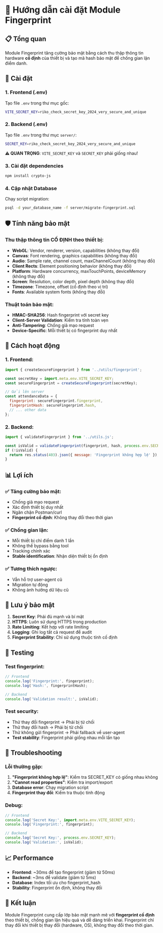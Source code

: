 # 🚀 Hướng dẫn cài đặt Module Fingerprint

## 📋 Tổng quan
Module Fingerprint tăng cường bảo mật bằng cách thu thập thông tin hardware **cố định** của thiết bị và tạo mã hash bảo mật để chống gian lận điểm danh.

## 🔧 Cài đặt

### 1. Frontend (.env)
Tạo file `.env` trong thư mục gốc:
```bash
VITE_SECRET_KEY=riko_check_secret_key_2024_very_secure_and_unique
```

### 2. Backend (.env)
Tạo file `.env` trong thư mục `server/`:
```bash
SECRET_KEY=riko_check_secret_key_2024_very_secure_and_unique
```

**⚠️ QUAN TRỌNG**: `VITE_SECRET_KEY` và `SECRET_KEY` phải giống nhau!

### 3. Cài đặt dependencies
```bash
npm install crypto-js
```

### 4. Cập nhật Database
Chạy script migration:
```bash
psql -d your_database_name -f server/migrate-fingerprint.sql
```

## 🛡️ Tính năng bảo mật

### Thu thập thông tin **CỐ ĐỊNH** theo thiết bị:
- **WebGL**: Vendor, renderer, version, capabilities (không thay đổi)
- **Canvas**: Font rendering, graphics capabilities (không thay đổi)
- **Audio**: Sample rate, channel count, maxChannelCount (không thay đổi)
- **Client Rects**: Element positioning behavior (không thay đổi)
- **Platform**: Hardware concurrency, maxTouchPoints, deviceMemory (không thay đổi)
- **Screen**: Resolution, color depth, pixel depth (không thay đổi)
- **Timezone**: Timezone, offset (cố định theo vị trí)
- **Fonts**: Available system fonts (không thay đổi)

### Thuật toán bảo mật:
- **HMAC-SHA256**: Hash fingerprint với secret key
- **Client-Server Validation**: Kiểm tra tính toàn vẹn
- **Anti-Tampering**: Chống giả mạo request
- **Device-Specific**: Mỗi thiết bị có fingerprint duy nhất

## 🔄 Cách hoạt động

### 1. Frontend:
```javascript
import { createSecureFingerprint } from '../utils/fingerprint';

const secretKey = import.meta.env.VITE_SECRET_KEY;
const secureFingerprint = createSecureFingerprint(secretKey);

// Gửi lên server
const attendanceData = {
  fingerprint: secureFingerprint.fingerprint,
  fingerprintHash: secureFingerprint.hash,
  // ... other data
};
```

### 2. Backend:
```javascript
import { validateFingerprint } from '../utils.js';

const isValid = validateFingerprint(fingerprint, hash, process.env.SECRET_KEY);
if (!isValid) {
  return res.status(403).json({ message: 'Fingerprint không hợp lệ' });
}
```

## 📊 Lợi ích

### ✅ Tăng cường bảo mật:
- Chống giả mạo request
- Xác định thiết bị duy nhất
- Ngăn chặn Postman/curl
- **Fingerprint cố định**: Không thay đổi theo thời gian

### ✅ Chống gian lận:
- Mỗi thiết bị chỉ điểm danh 1 lần
- Không thể bypass bằng tool
- Tracking chính xác
- **Stable identification**: Nhận diện thiết bị ổn định

### ✅ Tương thích ngược:
- Vẫn hỗ trợ user-agent cũ
- Migration tự động
- Không ảnh hưởng dữ liệu cũ

## 🚨 Lưu ý bảo mật

1. **Secret Key**: Phải đủ mạnh và bí mật
2. **HTTPS**: Luôn sử dụng HTTPS trong production
3. **Rate Limiting**: Kết hợp với rate limiting
4. **Logging**: Ghi log tất cả request để audit
5. **Fingerprint Stability**: Chỉ sử dụng thuộc tính cố định

## 🧪 Testing

### Test fingerprint:
```javascript
// Frontend
console.log('Fingerprint:', fingerprint);
console.log('Hash:', fingerprintHash);

// Backend
console.log('Validation result:', isValid);
```

### Test security:
- Thử thay đổi fingerprint → Phải bị từ chối
- Thử thay đổi hash → Phải bị từ chối
- Thử không gửi fingerprint → Phải fallback về user-agent
- **Test stability**: Fingerprint phải giống nhau mỗi lần tạo

## 🔧 Troubleshooting

### Lỗi thường gặp:
1. **"Fingerprint không hợp lệ"**: Kiểm tra SECRET_KEY có giống nhau không
2. **"Cannot read properties"**: Kiểm tra import/export
3. **Database error**: Chạy migration script
4. **Fingerprint thay đổi**: Kiểm tra thuộc tính động

### Debug:
```javascript
// Frontend
console.log('Secret Key:', import.meta.env.VITE_SECRET_KEY);
console.log('Fingerprint:', fingerprint);

// Backend
console.log('Secret Key:', process.env.SECRET_KEY);
console.log('Validation:', isValid);
```

## 📈 Performance

- **Frontend**: ~30ms để tạo fingerprint (giảm từ 50ms)
- **Backend**: ~3ms để validate (giảm từ 5ms)
- **Database**: Index tối ưu cho fingerprint_hash
- **Stability**: Fingerprint ổn định, không thay đổi

## 🎯 Kết luận

Module Fingerprint cung cấp lớp bảo mật mạnh mẽ với **fingerprint cố định** theo thiết bị, chống gian lận hiệu quả và dễ dàng triển khai. Fingerprint chỉ thay đổi khi thiết bị thay đổi (hardware, OS), không thay đổi theo thời gian.
